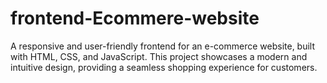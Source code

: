 # frontend-Ecommere-website
A responsive and user-friendly frontend for an e-commerce website, built with HTML, CSS, and JavaScript. This project showcases a modern and intuitive design, providing a seamless shopping experience for customers.

